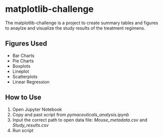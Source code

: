 # matplotlib-challenge
The matplotlib-challenge is a project to create summary tables and figures to anaylze and visualize the study results of the treatment regimens. 
## Figures Used
* Bar Charts
* Pie Charts
* Boxplots
* Lineplot
* Scatterplots
* Linear Regression
## How to Use
1. Open Jupyter Notebook
2. Copy and past script from *pymaceuticals_analysis.ipynb*
3. Input the correct path to open data file: *Mouse_metadata.csv* and *Study_results.csv*
4. Run script
